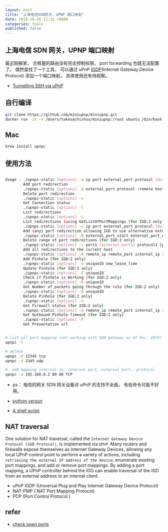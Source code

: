 ```yaml
---
layout: post
title: "上海电信SDN网关，UPNP 端口映射"
date: 2019-10-26 12:12 +0800
categories: tools
published: false
---
```


## 上海电信 SDN 网关，UPNP 端口映射

最近刚搬家， 合租屋的路由没有完全控制权限， port forwarding 也就无法配置了。 偶然查找了一个工具， 可以通过 uPnP [IGDP](https://en.wikipedia.org/wiki/Internet_Gateway_Device_Protocol)(Internet Gateway Device Protocol) 添加一个端口映射， 具体使用还有待观察。

- [Tunnelling SSH via uPnP](https://medium.com/@jos.martin/tunnelling-ssh-via-upnp-af023d04290d)

## 自行编译

```sh
git clone https://github.com/miniupnp/miniupnp.git
docker run -it -v /Users/takesachishuu/miniupnp:/root ubuntu /bin/bash
```

## Mac

```sh
brew install upnpc
```

## 使用方法

```sh

Usage : ./upnpc-static [options] -a ip port external_port protocol [duration]
        Add port redirection
        ./upnpc-static [options] -d external_port protocol <remote host>
        Delete port redirection
        ./upnpc-static [options] -s
        Get Connection status
        ./upnpc-static [options] -l
        List redirections
        ./upnpc-static [options] -L
        List redirections (using GetListOfPortMappings (for IGD:2 only)
        ./upnpc-static [options] -n ip port external_port protocol [duration]
        Add (any) port redirection allowing IGD to use alternative external_port (for IGD:2 only)
        ./upnpc-static [options] -N external_port_start external_port_end protocol [manage]
        Delete range of port redirections (for IGD:2 only)
        ./upnpc-static [options] -r port1 [external_port1] protocol1 [port2 [external_port2] protocol2] [...]
        Add all redirections to the current host
        ./upnpc-static [options] -A remote_ip remote_port internal_ip internal_port protocol lease_time
        Add Pinhole (for IGD:2 only)
        ./upnpc-static [options] -U uniqueID new_lease_time
        Update Pinhole (for IGD:2 only)
        ./upnpc-static [options] -C uniqueID
        Check if Pinhole is Working (for IGD:2 only)
        ./upnpc-static [options] -K uniqueID
        Get Number of packets going through the rule (for IGD:2 only)
        ./upnpc-static [options] -D uniqueID
        Delete Pinhole (for IGD:2 only)
        ./upnpc-static [options] -S
        Get Firewall status (for IGD:2 only)
        ./upnpc-static [options] -G remote_ip remote_port internal_ip internal_port protocol
        Get Outbound Pinhole Timeout (for IGD:2 only)
        ./upnpc-static [options] -P
        Get Presentation url


# list all port mapping (not working with SDN gateway as of Dec. 2019)
upnpc -l

# delete
upnpc -d 12345 tcp
upnpc -d 2345 udp

#  add mapping internal ip, internal port, external port， protocol
upnpc -a 192.168.0.2 80 80 TCP
```

- ps： 电信的网关 SDN 网关设备对 uPnP 的支持不全面， 有些命令可能不好用。

- [python verson](https://pypi.org/project/miniupnpc)

- [A shell script](https://gist.github.com/wuxiangzhou2010/11c2d7848b4741b8887fc88bebe9277b)

## NAT traversal

One solution for NAT traversal, called the `Internet Gateway Device Protocol (IGD Protocol)`, is implemented via `UPnP`. Many routers and firewalls expose themselves as Internet Gateway Devices, allowing any local UPnP control point to perform a variety of actions, including `retrieving the external IP address of the device`, enumerate existing port mappings, and add or remove port mappings. By adding a port mapping, a UPnP controller behind the IGD can enable traversal of the IGD from an external address to an internal client.

- uPnP IGDP (Universal Plug and Play Internet Gateway Device Protocol)
- NAT-PMP ( NAT Port Mapping Protocol)
- PCP (Port Control Protocol )

## refer

- [check open ports](https://www.yougetsignal.com/tools/open-ports/)
